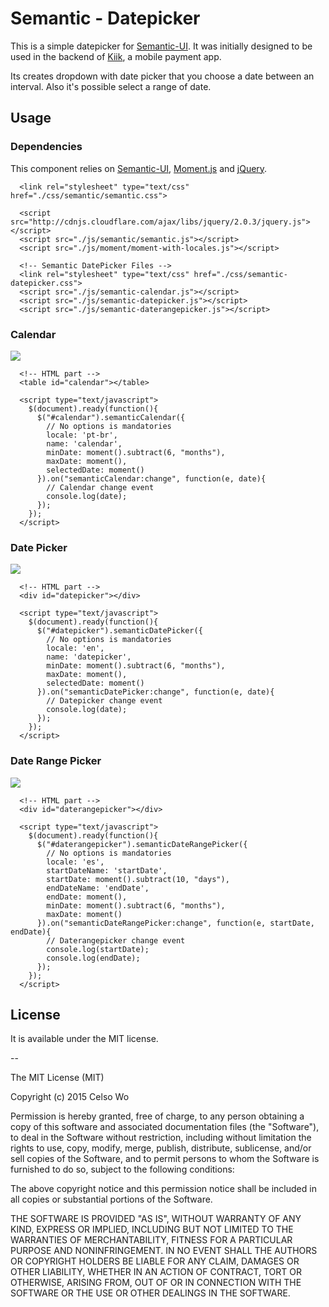 # Semantic - Datepicker

This is a simple datepicker for [Semantic-UI](http://semantic-ui.com). It was initially designed to be used in the backend of [Kiik](https://www.kiik.com.br), a mobile payment app.

Its creates dropdown with date picker that you choose a date between an interval. Also it's possible select a range of date.

## Usage

### Dependencies
This component relies on [Semantic-UI](http://semantic-ui.com), [Moment.js](http://momentjs.com/) and [jQuery](http://jquery.com/).
```
  <link rel="stylesheet" type="text/css" href="./css/semantic/semantic.css">
 
  <script src="http://cdnjs.cloudflare.com/ajax/libs/jquery/2.0.3/jquery.js"></script>
  <script src="./js/semantic/semantic.js"></script>
  <script src="./js/moment/moment-with-locales.js"></script>
  
  <!-- Semantic DatePicker Files -->
  <link rel="stylesheet" type="text/css" href="./css/semantic-datepicker.css">
  <script src="./js/semantic-calendar.js"></script>
  <script src="./js/semantic-datepicker.js"></script>
  <script src="./js/semantic-daterangepicker.js"></script>  
```

### Calendar

![](http://i.imgur.com/o1vPauf.png)

```
  <!-- HTML part -->
  <table id="calendar"></table>
  
  <script type="text/javascript">
    $(document).ready(function(){
      $("#calendar").semanticCalendar({
        // No options is mandatories
        locale: 'pt-br',
        name: 'calendar',
        minDate: moment().subtract(6, "months"),
        maxDate: moment(),
        selectedDate: moment()
      }).on("semanticCalendar:change", function(e, date){
        // Calendar change event
        console.log(date);
      });
    });
  </script>
```

### Date Picker
![](http://i.imgur.com/K8CrQnZ.png)
```
  <!-- HTML part -->
  <div id="datepicker"></div>
  
  <script type="text/javascript">
    $(document).ready(function(){
      $("#datepicker").semanticDatePicker({
        // No options is mandatories
        locale: 'en',
        name: 'datepicker',
        minDate: moment().subtract(6, "months"),
        maxDate: moment(),
        selectedDate: moment()
      }).on("semanticDatePicker:change", function(e, date){
        // Datepicker change event
        console.log(date);
      });
    });
  </script>
```

### Date Range Picker
![](http://i.imgur.com/HJ7aEoD.png)
```
  <!-- HTML part -->
  <div id="daterangepicker"></div>
  
  <script type="text/javascript">
    $(document).ready(function(){
      $("#daterangepicker").semanticDateRangePicker({
        // No options is mandatories
        locale: 'es',
        startDateName: 'startDate',
        startDate: moment().subtract(10, "days"),
        endDateName: 'endDate',
        endDate: moment(),
        minDate: moment().subtract(6, "months"),
        maxDate: moment()
      }).on("semanticDateRangePicker:change", function(e, startDate, endDate){
        // Daterangepicker change event
        console.log(startDate);
        console.log(endDate);
      });
    });
  </script>
```

## License

It is available under the MIT license.

--

The MIT License (MIT)

Copyright (c) 2015 Celso Wo

Permission is hereby granted, free of charge, to any person obtaining a copy
of this software and associated documentation files (the "Software"), to deal
in the Software without restriction, including without limitation the rights
to use, copy, modify, merge, publish, distribute, sublicense, and/or sell
copies of the Software, and to permit persons to whom the Software is
furnished to do so, subject to the following conditions:

The above copyright notice and this permission notice shall be included in
all copies or substantial portions of the Software.

THE SOFTWARE IS PROVIDED "AS IS", WITHOUT WARRANTY OF ANY KIND, EXPRESS OR
IMPLIED, INCLUDING BUT NOT LIMITED TO THE WARRANTIES OF MERCHANTABILITY,
FITNESS FOR A PARTICULAR PURPOSE AND NONINFRINGEMENT. IN NO EVENT SHALL THE
AUTHORS OR COPYRIGHT HOLDERS BE LIABLE FOR ANY CLAIM, DAMAGES OR OTHER
LIABILITY, WHETHER IN AN ACTION OF CONTRACT, TORT OR OTHERWISE, ARISING FROM,
OUT OF OR IN CONNECTION WITH THE SOFTWARE OR THE USE OR OTHER DEALINGS IN
THE SOFTWARE.
